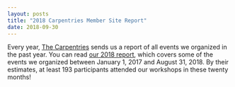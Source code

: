 ```yaml
---
layout: posts
title: "2018 Carpentries Member Site Report"
date: 2018-09-30
---
```


Every year, [The Carpentries](https://carpentries.org/) sends us a report of all events we organized in the past year. You can read [our 2018 report](https://docs.google.com/document/d/1rLmBKqkR2oYA8uyzo0osWrHV7N0n8wAk-D9wmpABFqk/edit?usp=sharing), which covers some of the events we organized between January 1, 2017 and August 31, 2018. By their estimates, at least 193 participants attended our workshops in these twenty months!
